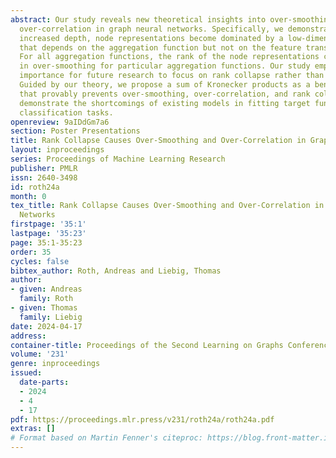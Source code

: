 ```yaml
---
abstract: Our study reveals new theoretical insights into over-smoothing and feature
  over-correlation in graph neural networks. Specifically, we demonstrate that with
  increased depth, node representations become dominated by a low-dimensional subspace
  that depends on the aggregation function but not on the feature transformations.
  For all aggregation functions, the rank of the node representations collapses, resulting
  in over-smoothing for particular aggregation functions. Our study emphasizes the
  importance for future research to focus on rank collapse rather than over-smoothing.
  Guided by our theory, we propose a sum of Kronecker products as a beneficial property
  that provably prevents over-smoothing, over-correlation, and rank collapse. We empirically
  demonstrate the shortcomings of existing models in fitting target functions of node
  classification tasks.
openreview: 9aIDdGm7a6
section: Poster Presentations
title: Rank Collapse Causes Over-Smoothing and Over-Correlation in Graph Neural Networks
layout: inproceedings
series: Proceedings of Machine Learning Research
publisher: PMLR
issn: 2640-3498
id: roth24a
month: 0
tex_title: Rank Collapse Causes Over-Smoothing and Over-Correlation in Graph Neural
  Networks
firstpage: '35:1'
lastpage: '35:23'
page: 35:1-35:23
order: 35
cycles: false
bibtex_author: Roth, Andreas and Liebig, Thomas
author:
- given: Andreas
  family: Roth
- given: Thomas
  family: Liebig
date: 2024-04-17
address:
container-title: Proceedings of the Second Learning on Graphs Conference
volume: '231'
genre: inproceedings
issued:
  date-parts:
  - 2024
  - 4
  - 17
pdf: https://proceedings.mlr.press/v231/roth24a/roth24a.pdf
extras: []
# Format based on Martin Fenner's citeproc: https://blog.front-matter.io/posts/citeproc-yaml-for-bibliographies/
---
```

